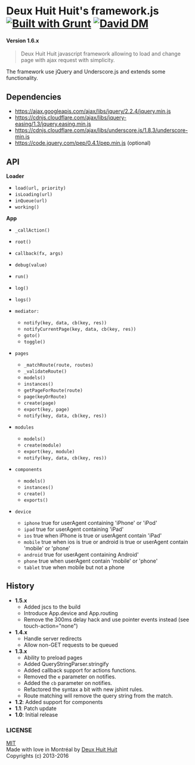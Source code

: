 # Deux Huit Huit's framework.js [![Built with Grunt](https://cdn.gruntjs.com/builtwith.png)](http://gruntjs.com/) [![David DM](https://david-dm.org/DeuxHuitHuit/framework.js/dev-status.svg?style=flat)](https://david-dm.org/DeuxHuitHuit/framework.js#info=devDependencies)

#### Version 1.6.x

> Deux Huit Huit javascript framework allowing to load and change page with ajax request with simplicity.

The framework use jQuery and Underscore.js and extends some functionality.

## Dependencies

* https://ajax.googleapis.com/ajax/libs/jquery/2.2.4/jquery.min.js
* https://cdnjs.cloudflare.com/ajax/libs/jquery-easing/1.3/jquery.easing.min.js
* https://cdnjs.cloudflare.com/ajax/libs/underscore.js/1.8.3/underscore-min.js
* https://code.jquery.com/pep/0.4.1/pep.min.js (optional)

## API

**Loader**

* `load(url, priority)`
* `isLoading(url)`
* `inQueue(url)`
* `working()`
	
	
**App**

* `_callAction()`
* `root()`
* `callback(fx, args)`
* `debug(value)`
* `run()`
* `log()`
* `logs()`
* `mediator:`

	* `notify(key, data, cb(key, res))`
	* `notifyCurrentPage(key, data, cb(key, res))`
	* `goto()`
	* `toggle()`
	
* `pages`

	* `_matchRoute(route, routes)`
	* `_validateRoute()`
	* `models()`
	* `instances()`
	* `getPageForRoute(route)`
	* `page(keyOrRoute)`
	* `create(page)`
	* `export(key, page)`
	* `notify(key, data, cb(key, res))`
	
* `modules`

	* `models()`
	* `create(module)`
	* `export(key, module)`
	* `notify(key, data, cb(key, res))`
	
* `components`

	* `models()`
	* `instances()`
	* `create()`
	* `exports()`

* `device`

	* `iphone` true for userAgent containing 'iPhone' or 'iPod'
	* `ipad` true for userAgent containing 'iPad'
	* `ios` true when iPhone is true or userAgent contain 'iPad'
	* `mobile` true when ios is true or android is true or userAgent contain 'mobile' or 'phone'
	* `android` true for userAgent containing Android'
	* `phone` true when userAgent contain 'mobile' or 'phone'
	* `tablet` true when mobile but not a phone

## History

* **1.5.x**
	* Added jscs to the build
	* Introduce App.device and App.routing
	* Remove the 300ms delay hack and use pointer events instead (see touch-action="none")
* **1.4.x**
	* Handle server redirects
	* Allow non-GET requests to be queued
* **1.3.x**
	* Ability to preload pages
	* Added QueryStringParser.stringify
	* Added callback support for actions functions.
	* Removed the `e` parameter on notifies.
	* Added the `cb` parameter on notifies.
	* Refactored the syntax a bit with new jshint rules.
	* Route matching will remove the query string from the match.
* **1.2**: Added support for components
* **1.1**: Patch update
* **1.0**: Initial release

### LICENSE

[MIT](http://deuxhuithuit.mit-license.org)    
Made with love in Montréal by [Deux Huit Huit](https://deuxhuithuit.com)    
Copyrights (c) 2013-2016
